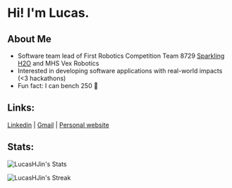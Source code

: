 # Hi! I'm Lucas.

## About Me
- Software team lead of First Robotics Competition Team 8729 [Sparkling H2O](https://syrc.ca) and MHS Vex Robotics
- Interested in developing software applications with real-world impacts (<3 hackathons)
- Fun fact: I can bench 250 💪

## Links:
<a href="https://www.linkedin.com/in/lucas--jin/" target="_blank" rel="noopener noreferrer">Linkedin</a> |
<a href="mailto:lucasjin.hh@gmail.com">Gmail</a> |
<a href="https://www.lucasjin.biz/" target="_blank" rel="noopener noreferrer">Personal website</a>

## Stats:
![LucasHJin's Stats](https://github-readme-stats.vercel.app/api?username=LucasHJin&theme=dark&show_icons=true&hide_border=false&count_private=true)

![LucasHJin's Streak](https://github-readme-streak-stats.herokuapp.com/?user=LucasHJin&theme=dark&hide_border=false)
